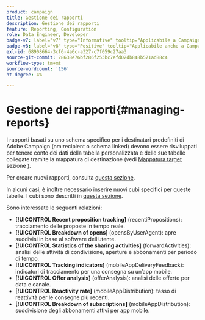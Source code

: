 ```yaml
---
product: campaign
title: Gestione dei rapporti
description: Gestione dei rapporti
feature: Reporting, Configuration
role: Data Engineer, Developer
badge-v7: label="v7" type="Informative" tooltip="Applicabile a Campaign Classic v7"
badge-v8: label="v8" type="Positive" tooltip="Applicabile anche a Campaign v8"
exl-id: 68908664-3cf6-4a6c-a327-c7f059c27aa3
source-git-commit: 28638e76bf286f253bc7efd02db848b571ad88c4
workflow-type: tm+mt
source-wordcount: '156'
ht-degree: 4%

---
```


# Gestione dei rapporti{#managing-reports}



I rapporti basati su uno schema specifico per i destinatari predefiniti di Adobe Campaign (nm:recipient o schema linked) devono essere risviluppati per tenere conto dei dati della tabella personalizzata e delle sue tabelle collegate tramite la mappatura di destinazione (vedi [Mappatura target](../../configuration/using/target-mapping.md) sezione ).

Per creare nuovi rapporti, consulta [questa sezione](../../reporting/using/about-reports-creation-in-campaign.md).

In alcuni casi, è inoltre necessario inserire nuovi cubi specifici per queste tabelle. I cubi sono descritti in [questa sezione](../../reporting/using/ac-cubes.md).

Sono interessate le seguenti relazioni:

* **[!UICONTROL Recent proposition tracking]** (recentiPropositions): tracciamento delle proposte in tempo reale.
* **[!UICONTROL Breakdown of opens]** (opensByUserAgent): apre suddivisi in base al software dell’utente.
* **[!UICONTROL Statistics of the sharing activities]** (forwardActivities): analisi delle attività di condivisione, aperture e abbonamenti per periodo di tempo.
* **[!UICONTROL Tracking indicators]** (mobileAppDeliveryFeedback): indicatori di tracciamento per una consegna su un’app mobile.
* **[!UICONTROL Offer analysis]** (offerAnalysis): analisi delle offerte per data e canale.
* **[!UICONTROL Reactivity rate]** (mobileAppDistribution): tasso di reattività per le consegne più recenti.
* **[!UICONTROL Breakdown of subscriptions]** (mobileAppDistribution): suddivisione degli abbonamenti attivi per app mobile.
